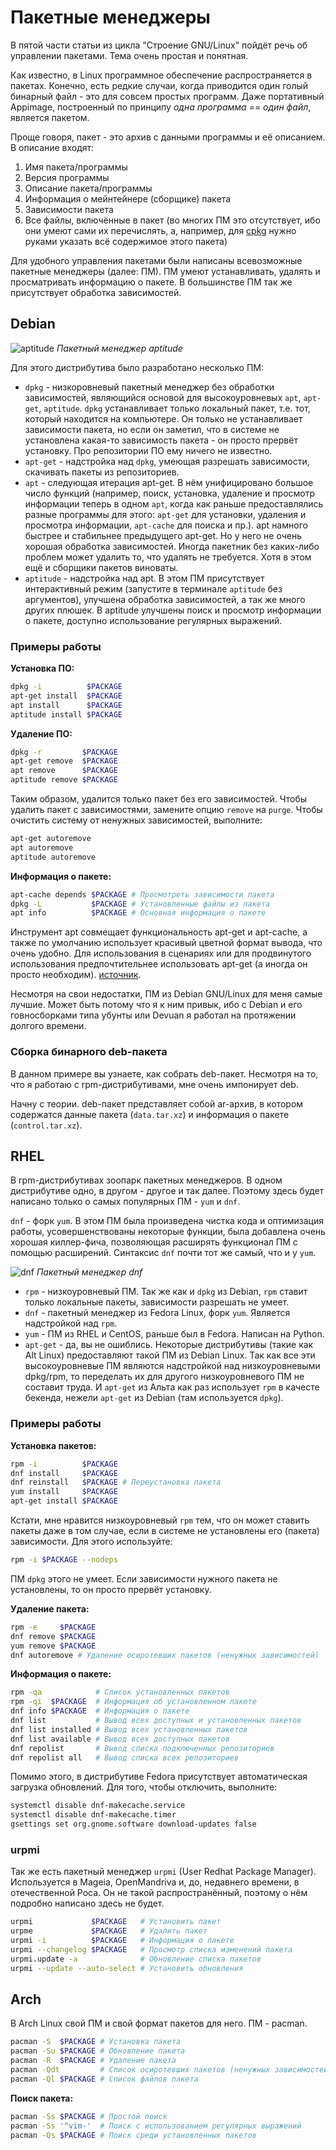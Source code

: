 # Пакетные менеджеры

В пятой части статьи из цикла "Строение GNU/Linux" пойдёт речь об управлении пакетами. Тема очень простая и понятная.

Как известно, в Linux программное обеспечение распространяется в пакетах. Конечно, есть редкие случаи, когда приводится один голый бинарный файл - это для совсем простых программ. Даже портативный Appimage, построенный по принципу *одна программа == один файл*, является пакетом.

Проще говоря, пакет - это архив с данными программы и её описанием. В описание входят:

1. Имя пакета/программы
2. Версия программы
3. Описание пакета/программы
4. Информация о мейнтейнере (сборщике) пакета
5. Зависимости пакета
6. Все файлы, включённые в пакет (во многих ПМ это отсутствует, ибо они умеют сами их перечислять, а, например, для [cpkg](https://github.com/Linuxoid85/cpkg) нужно руками указать всё содержимое этого пакета)

Для удобного управления пакетами были написаны всевозможные пакетные менеджеры (далее: ПМ). ПМ умеют устанавливать, удалять и просматривать информацию о пакете. В большинстве ПМ так же присутствует обработка зависимостей.

## Debian

![aptitude](pic/aptitude.jpg)
*Пакетный менеджер aptitude*

Для этого дистрибутива было разработано несколько ПМ:

* `dpkg` - низкоровневый пакетный менеджер без обработки зависимостей, являющийся основой для высокоуровневых `apt`, `apt-get`, `aptitude`. `dpkg` устанавливает только локальный пакет, т.е. тот, который находится на компьютере. Он только не устанавливает зависимости пакета, но если он заметил, что в системе не установлена какая-то зависимость пакета - он просто прервёт установку. Про репозитории ПО ему ничего не известно.
* `apt-get` - надстройка над `dpkg`, умеющая разрешать зависимости, скачивать пакеты из репозиториев.
* `apt` - следующая итерация apt-get. В нём унифицировано большое число функций (например, поиск, установка, удаление и просмотр информации теперь в одном `apt`, когда как раньше предоставлялись разные программы для этого: `apt-get` для установки, удаления и просмотра информации, `apt-cache` для поиска и пр.). apt намного быстрее и стабильнее предыдущего apt-get. Но у него не очень хорошая обработка зависимостей. Иногда пакетник без каких-либо проблем может удалить то, что удалять не требуется. Хотя в этом ещё и сборщики пакетов виноваты.
* `aptitude` - надстройка над apt. В этом ПМ присутствует интерактивный режим (запустите в терминале `aptitude` без аргументов), улучшена обработка зависимостей, а так же много других плюшек. В aptitude улучшены поиск и просмотр информации о пакете, доступно использование регулярных выражений.

### Примеры работы

**Установка ПО:**

```bash
dpkg -i          $PACKAGE
apt-get install  $PACKAGE
apt install      $PACKAGE
aptitude install $PACKAGE
```

**Удаление ПО:**

```bash
dpkg -r         $PACKAGE
apt-get remove  $PACKAGE
apt remove      $PACKAGE
aptitude remove $PACKAGE
```

Таким образом, удалится только пакет без его зависимостей. Чтобы удалить пакет с зависимостями, замените опцию `remove` на `purge`. Чтобы очистить систему от ненужных зависимостей, выполните:

```bash
apt-get autoremove
apt autoremove
aptitude autoremove
```

**Информация о пакете:**

```bash
apt-cache depends $PACKAGE # Просмотреть зависимости пакета
dpkg -L           $PACKAGE # Установленные файлы из пакета
apt info          $PACKAGE # Основная информация о пакете
```

Инструмент apt совмещает функциональность apt-get и apt-cache, а также по умолчанию использует красивый цветной формат вывода, что очень удобно. Для использования в сценариях или для продвинутого использования предпочтительнее использовать apt-get (а иногда он просто необходим). [источник](https://www.debian.org/doc/manuals/debian-faq/ch-pkgtools.html).

Несмотря на свои недостатки, ПМ из Debian GNU/Linux для меня самые лучшие. Может быть потому что я к ним привык, ибо с Debian и его говносборками типа убунты или Devuan я работал на протяжении долгого времени.

### Сборка бинарного deb-пакета

В данном примере вы узнаете, как собрать deb-пакет. Несмотря на то, что я работаю с rpm-дистрибутивами, мне очень импонирует deb.

Начну с теории. deb-пакет представляет собой ar-архив, в котором содержатся данные пакета (`data.tar.xz`) и информация о пакете (`control.tar.xz`). 

## RHEL

В rpm-дистрибутивах зоопарк пакетных менеджеров. В одном дистрибутиве одно, в другом - другое и так далее. Поэтому здесь будет написано только о самых популярных ПМ - `yum` и `dnf`.

`dnf` - форк `yum`. В этом ПМ была произведена чистка кода и оптимизация работы, усовершенствованы некоторые функции, была добавлена очень хорошая киллер-фича, позволяющая расширять функционал ПМ с помощью расширений. Синтаксис `dnf` почти тот же самый, что и у `yum`.

![dnf](pic/dnf.png)
*Пакетный менеджер dnf*

* `rpm` - низкоуровневый ПМ. Так же как и `dpkg` из Debian, `rpm` ставит только локальные пакеты, зависимости разрешать не умеет.
* `dnf` - пакетный менеджер из Fedora Linux, форк `yum`. Является надстройкой над `rpm`.
* `yum` - ПМ из RHEL и CentOS, раньше был в Fedora. Написан на Python.
* `apt-get` - да, вы не ошиблись. Некоторые дистрибутивы (такие как Alt Linux) предоставляют такой ПМ из Debian Linux. Так как все эти высокоуровневые ПМ являются надстройкой над низкоуровневыми dpkg/rpm, то переделать их для другого низкоуровневого ПМ не составит труда. И `apt-get` из Альта как раз использует `rpm` в качесте бекенда, нежели `apt-get` из Debian (там используется `dpkg`).

### Примеры работы

**Установка пакетов:**

```bash
rpm -i          $PACKAGE
dnf install     $PACKAGE
dnf reinstall   $PACKAGE # Переустановка пакета
yum install     $PACKAGE
apt-get install $PACKAGE
```

Кстати, мне нравится низкоуровневый `rpm` тем, что он может ставить пакеты даже в том случае, если в системе не установлены его (пакета) зависимости. Для этого используйте:

```bash
rpm -i $PACKAGE --nodeps
```

ПМ `dpkg` этого не умеет. Если зависимости нужного пакета не установлены, то он просто прервёт установку.

**Удаление пакета:**

```bash
rpm -e     $PACKAGE
dnf remove $PACKAGE
yum remove $PACKAGE
dnf autoremove # Удаление осиротевших пакетов (ненужных зависимостей)
```

**Информация о пакете:**

```bash
rpm -qa            # Список установленных пакетов
rpm -qi  $PACKAGE  # Информация об установленном пакете
dnf info $PACKAGE  # Информация о пакете
dnf list           # Вывод всех доступных и установленных пакетов
dnf list installed # Вывод всех установленных пакетов
dnf list available # Вывод всех доступных пакетов
dnf repolist       # Вывод списка подключенных репозиториев
dnf repolist all   # Вывод списка всех репозиториев
```

Помимо этого, в дистрибутиве Fedora присутствует автоматическая загрузка обновлений. Для того, чтобы отключить, выполните:

```bash
systemctl disable dnf-makecache.service
systemctl disable dnf-makecache.timer
gsettings set org.gnome.software download-updates false
```

### urpmi

Так же есть пакетный менеджер `urpmi` (User Redhat Package Manager). Используется в Mageia, OpenMandriva и, до, недавнего времени, в отечественной Роса. Он не такой распространённый, поэтому о нём подробно написано здесь не будет.

```bash
urpmi             $PACKAGE   # Установить пакет
urpme             $PACKAGE   # Удалить пакет
urpmi -i          $PACKAGE   # Информация о пакете
urpmi --changelog $PACKAGE   # Просмотр списка изменений пакета
urpmi.update -a              # Обновление списка пакетов
urpmi --update --auto-select # Установить обновления
```

## Arch

В Arch Linux свой ПМ и свой формат пакетов для него. ПМ - pacman.

```bash
pacman -S  $PACKAGE # Установка пакета
pacman -Su $PACKAGE # Обновление пакета
pacman -R  $PACKAGE # Удаление пакета
pacman -Qdt         # Список осиротевших пакетов (ненужных зависимостей)
pacman -Ql $PACKAGE # Список файлов пакета
```

**Поиск пакета:**

```bash
pacman -Ss $PACKAGE # Простой поиск
pacman -Ss '^vim-'  # Поиск с использованием регулярных выражений
pacman -Qs $PACKAGE # Поиск среди установленных пакетов
```
